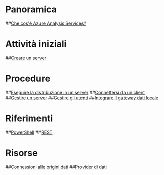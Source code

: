 # Panoramica
##[Che cos'è Azure Analysis Services?](analysis-services-overview.md)
# Attività iniziali
##[Creare un server](analysis-services-create-server.md)

# Procedure 
##[Eseguire la distribuzione in un server](analysis-services-deploy.md)
##[Connettersi da un client](analysis-services-connect.md)
##[Gestire un server](analysis-services-manage.md)
##[Gestire gli utenti](analysis-services-manage-users.md)
##[Integrare il gateway dati locale](analysis-services-gateway.md)

# Riferimenti
##[PowerShell](analysis-services-powershell.md)
##[REST](/rest/api/analysisservices)

# Risorse
##[Connessioni alle origini dati](analysis-services-datasource.md)
##[Provider di dati](analysis-services-data-providers.md) 


<!--HONumber=Feb17_HO3-->


